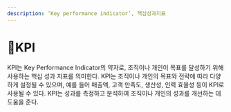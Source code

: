 ```yaml
---
description: ‘Key performance indicator’, 핵심성과지표
---
```


# KPI

KPI는 Key Performance Indicator의 약자로, 조직이나 개인이 목표를 달성하기 위해 사용하는 핵심 성과 지표를 의미한다. KPI는 조직이나 개인의 목표와 전략에 따라 다양하게 설정될 수 있으며, 예를 들어 매출액, 고객 만족도, 생산성, 인력 효율성 등이 KPI로 사용될 수 있다. KPI는 성과를 측정하고 분석하여 조직이나 개인의 성과를 개선하는 데 도움을 준다.
